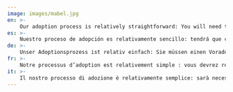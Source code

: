 ```yaml
---
image: images/mabel.jpg
en: >-
    Our adoption process is relatively straightforward: You will need to complete a preadoption questionnaire. This information gives us an idea of whether or not the dog you are interested in would be a possible match (or if you don´t have a particular dog in mind, we can suggest some). It also gives us all the necessary details to draw up an adoption contract, if the adoption goes ahead. For adoptions we charge an adoption fee (130€ for males and 130€-190€ for females depending on weight). In this fee you have the first year's vaccinations, chip and sterilisation included and we deflea and deworm the dog before the day of adoption.
es: >-
    Nuestro proceso de adopción es relativamente sencillo: tendrá que completar un cuestionario previo a la adopción. Esta información nos da una idea de si el perro que le interesa o no sería un posible partido (o si usted no tiene un perro en particular en mente, podemos sugerir algunos). También nos da todos los detalles necesarios para elaborar un contrato de adopción, si la adopción sigue adelante. Para las adopciones cobramos una tasa de adopción (130 euros para los hombres y 130 euros-190 euros para las hembras dependiendo del peso). En esta tarifa tienes las vacunas del primer año, chip y esterilización incluidos y des-flea y de-gusano el perro antes del día de la adopción. 
de: >-
    Unser Adoptionsprozess ist relativ einfach: Sie müssen einen Voradoptionsfragebogen ausfüllen. Diese Informationen geben uns eine Vorstellung davon, ob der Hund, an dem Sie interessiert sind, ein mögliches Match wäre (oder wenn Sie keinen bestimmten Hund im Sinn haben, können wir Einige vorschlagen). Er gibt uns auch alle notwendigen Details, um einen Adoptionsvertrag zu schließen, wenn die Annahme weitergeht. Für Adoptionen berechnen wir eine Adoptionsgebühr (130€ für Männer und 130€-190€ für Frauen je nach Gewicht). In dieser Gebühr haben Sie die Impfungen des ersten Jahres, Chip und Sterilisation enthalten und wir entflea und entwurmen den Hund vor dem Tag der Adoption.     
fr: >-
    Notre processus d’adoption est relativement simple : vous devrez remplir un questionnaire de préadoption. Cette information nous donne une idée de si oui ou non le chien qui vous intéresse serait une correspondance possible (ou si vous n’avez pas un chien particulier à l’esprit, nous pouvons suggérer certains). Il nous donne également tous les détails nécessaires pour élaborer un contrat d’adoption, si l’adoption va de l’avant. Pour les adoptions, nous facturons des frais d’adoption (130€ pour les hommes et 130€-190€ pour les femmes en fonction du poids). Dans ces frais, vous avez les vaccinations de la première année, puce et stérilisation inclus et nous deflea et ver le chien avant le jour de l’adoption.     
it: >-
    Il nostro processo di adozione è relativamente semplice: sarà necessario compilare un questionario di preadozione. Queste informazioni ci danno un'idea se il cane che ti interessa sarebbe una possibile corrispondenza (o se non hai in mente un cane particolare, possiamo suggerirne alcuni). Ci fornisce anche tutti i dettagli necessari per redigere un contratto di adozione, se l'adozione va avanti. Per le adozioni addebitiamo una tassa di adozione (130 per i maschi e 130-190 dollari per le femmine a seconda del peso). In questa tassa avete incluse le vaccinazioni del primo anno, chip e sterilizzazione e defleamo e de-worm il cane prima del giorno dell'adozione.     
---
```

